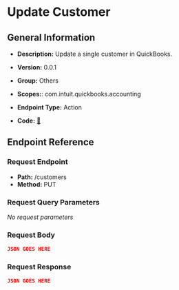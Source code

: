 # Update Customer

## General Information

- **Description:** Update a single customer in QuickBooks.

- **Version:** 0.0.1
- **Group:** Others
- **Scopes:**: com.intuit.quickbooks.accounting
- **Endpoint Type:** Action
- **Code:** [🔗](https://github.com/NangoHQ/integration-templates/tree/main/integrations/quickbooks-sandbox/actions/update-customer.ts)

## Endpoint Reference

### Request Endpoint

- **Path:** /customers
- **Method:** PUT

### Request Query Parameters

_No request parameters_

### Request Body

```json
JSON GOES HERE
```

### Request Response

```json
JSON GOES HERE
```
